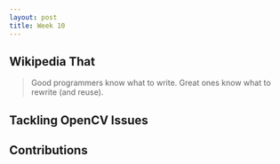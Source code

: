 ```yaml
---
layout: post
title: Week 10
---
```

## Wikipedia That
> Good programmers know what to write. Great ones know what to rewrite (and reuse).

## Tackling OpenCV Issues 

## Contributions
